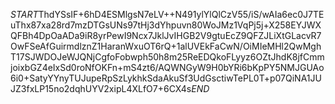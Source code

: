 $START$ThdYSsIF+6hD4ESMlgsN7eLV++N491ylYlQlCzV55/iS/wAIa6ec0J7TEuThx87xa28rd7mzDTGsUNs97tHj3dYhpuvn80WoJMz1VqPj5j+X258EYJWXQFBh4DpOaADa9iR8yrPewI9Ncx7JklJvIHGB2V9gtuEcZ9QFZJLiXtGLacvR7OwFSeAfGuirmdlznZ1HaranWxuOT6rQ+1alUVEkFaCwN/OiMIeMHl2QwMghT17SJWDOJeWJQNjCgfoFobwph50h8m25ReEDQkoFLyyz6OZtJhdK8jfCmmjoixbGZ4eIxSd0roNfOKFn+mS4zt6/AQWNGyW9H0bYRi6bKpPY5NMJGUAo6i0+SatyYYnyTUJupeRpSzLykhkSdaAkuSf3UdGsctiwTePL0T+p07QiNA1JUJZ3fxLP15no2dqhUYV2xipL4XLfO7+6CX4s$END$